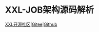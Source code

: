 # XXL-JOB架构源码解析 

[XXL开源社区](https://www.xuxueli.com/index.html)|[Gitee](https://gitee.com/xuxueli0323/xxl-job)|[Github](https://github.com/xuxueli)
